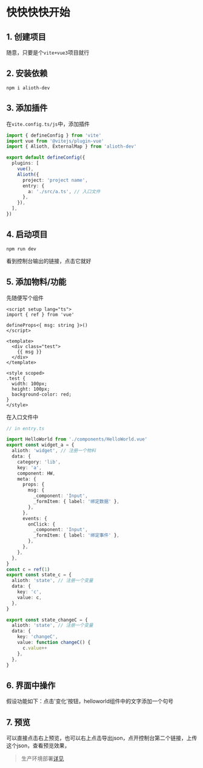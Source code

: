# 快快快快开始

## 1. 创建项目
   随意，只要是个`vite+vue3`项目就行

## 2. 安装依赖

```shell
npm i alioth-dev
```

## 3. 添加插件
   在`vite.config.ts/js`中，添加插件

```ts
import { defineConfig } from 'vite'
import vue from '@vitejs/plugin-vue'
import { Alioth, ExternalMap } from 'alioth-dev'

export default defineConfig({
  plugins: [
    vue(),
    Alioth({
      project: 'project name',
      entry: {
        a: './src/a.ts', // 入口文件
      },
    }),
  ],
})
```

## 4. 启动项目

```shell
npm run dev
```

看到控制台输出的链接，点击它就好

## 5. 添加物料/功能
先随便写个组件

```vue
<script setup lang="ts">
import { ref } from 'vue'

defineProps<{ msg: string }>()
</script>

<template>
  <div class="test">
    {{ msg }}
  </div>
</template>

<style scoped>
.test {
  width: 100px;
  height: 100px;
  background-color: red;
}
</style>
```

在入口文件中
```ts
// in entry.ts

import HelloWorld from './components/HelloWorld.vue'
export const widget_a = {
  alioth: 'widget', // 注册一个物料
  data: {
    category: 'lib',
    key: 'a',
    component: HW,
    meta: {
      props: {
        msg: {
          _component: 'Input',
          _formItem: { label: '绑定数据' },
        },
      },
      events: {
        onClick: {
          _component: 'Input',
          _formItem: { label: '绑定事件' },
        },
      },
    },
  },
}
const c = ref(1)
export const state_c = {
  alioth: 'state', // 注册一个变量
  data: {
    key: 'c',
    value: c,
  },
}

export const state_changeC = {
  alioth: 'state', // 注册一个变量
  data: {
    key: 'changeC',
    value: function changeC() {
      c.value++
    },
  },
}
```




## 6. 界面中操作
假设功能如下：点击'变化'按钮，helloworld组件中的文字添加一个句号


## 7. 预览
可以直接点击右上预览，也可以右上点击导出json，点开控制台第二个链接，上传这个json，查看预览效果，


> 生产环境部署[详见](../core/deploy.md)